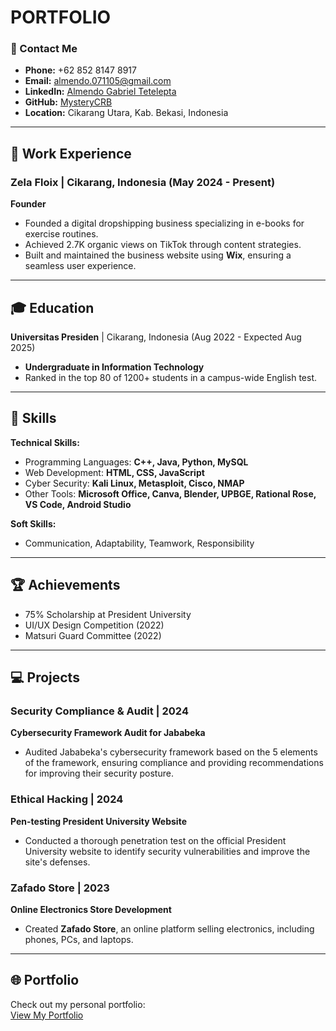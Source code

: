 # PORTFOLIO

### 📧 Contact Me
- **Phone:** +62 852 8147 8917
- **Email:** almendo.071105@gmail.com
- **LinkedIn:** [Almendo Gabriel Tetelepta](https://www.linkedin.com/in/almendo/)
- **GitHub:** [MysteryCRB](https://github.com/MysteryCRB)
- **Location:** Cikarang Utara, Kab. Bekasi, Indonesia

---

## 💼 Work Experience

### Zela Floix | Cikarang, Indonesia (May 2024 - Present)  
**Founder**  
- Founded a digital dropshipping business specializing in e-books for exercise routines.
- Achieved 2.7K organic views on TikTok through content strategies.
- Built and maintained the business website using **Wix**, ensuring a seamless user experience.

---

## 🎓 Education

**Universitas Presiden** | Cikarang, Indonesia (Aug 2022 - Expected Aug 2025)  
- **Undergraduate in Information Technology**  
- Ranked in the top 80 of 1200+ students in a campus-wide English test.  

---

## 🌟 Skills

**Technical Skills:**
- Programming Languages: **C++, Java, Python, MySQL**
- Web Development: **HTML, CSS, JavaScript**
- Cyber Security: **Kali Linux, Metasploit, Cisco, NMAP**
- Other Tools: **Microsoft Office, Canva, Blender, UPBGE, Rational Rose, VS Code, Android Studio**

**Soft Skills:**
- Communication, Adaptability, Teamwork, Responsibility

---

## 🏆 Achievements

- 75% Scholarship at President University
- UI/UX Design Competition (2022)
- Matsuri Guard Committee (2022)

---

## 💻 Projects

### Security Compliance & Audit | 2024  
**Cybersecurity Framework Audit for Jababeka**  
- Audited Jababeka's cybersecurity framework based on the 5 elements of the framework, ensuring compliance and providing recommendations for improving their security posture.

### Ethical Hacking | 2024  
**Pen-testing President University Website**  
- Conducted a thorough penetration test on the official President University website to identify security vulnerabilities and improve the site's defenses.

### Zafado Store | 2023  
**Online Electronics Store Development**  
- Created **Zafado Store**, an online platform selling electronics, including phones, PCs, and laptops.

---

## 🌐 Portfolio

Check out my personal portfolio:  
[View My Portfolio](https://github.com/MysteryCRB)
